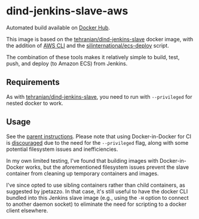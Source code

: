 # dind-jenkins-slave-aws

Automated build available on [Docker Hub](https://hub.docker.com/r/turley/dind-jenkins-slave-aws/).

This image is based on the [tehranian/dind-jenkins-slave](https://hub.docker.com/r/tehranian/dind-jenkins-slave/) docker image, with the addition of [AWS CLI](http://aws.amazon.com/documentation/cli/) and the [silinternational/ecs-deploy](https://github.com/silinternational/ecs-deploy) script.

The combination of these tools makes it relatively simple to build, test, push, and deploy (to Amazon ECS) from Jenkins.

## Requirements

As with [tehranian/dind-jenkins-slave](https://hub.docker.com/r/tehranian/dind-jenkins-slave/), you need to run with `--privileged` for nested docker to work.

## Usage

See the [parent instructions](https://github.com/tehranian/dind-jenkins-slave). Please note that using Docker-in-Docker for CI is [discouraged](http://jpetazzo.github.io/2015/09/03/do-not-use-docker-in-docker-for-ci/) due to the need for the `--privileged` flag, along with some potential filesystem issues and inefficiencies.

In my own limited testing, I've found that building images with Docker-in-Docker works, but the aforementioned filesystem issues prevent the slave container from cleaning up temporary containers and images.

I've since opted to use sibling containers rather than child containers, as suggested by jpetazzo. In that case, it's still useful to have the docker CLI bundled into this Jenkins slave image (e.g., using the `-H` option to connect to another daemon socket) to eliminate the need for scripting to a docker client elsewhere.
